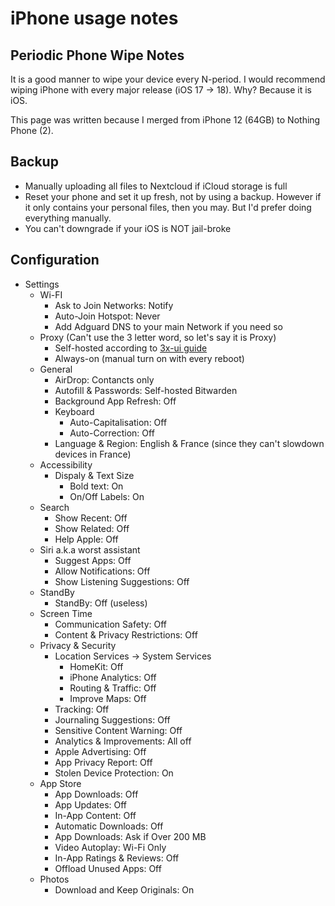 # iPhone usage notes

## Periodic Phone Wipe Notes

It is a good manner to wipe your device every N-period. I would recommend wiping iPhone with every major release (iOS 17 -> 18). Why? Because it is iOS.

This page was written because I merged from iPhone 12 (64GB) to Nothing Phone (2).

## Backup
- Manually uploading all files to Nextcloud if iCloud storage is full
- Reset your phone and set it up fresh, not by using a backup. However if it only contains your personal files, then you may. But I'd prefer doing everything manually.
- You can't downgrade if your iOS is NOT jail-broke

## Configuration

- Settings
  - Wi-FI
    - Ask to Join Networks: Notify
    - Auto-Join Hotspot: Never
    - Add Adguard DNS to your main Network if you need so
  - Proxy (Can't use the 3 letter word, so let's say it is Proxy)
    - Self-hosted according to [3x-ui guide](3x-ui.md)
    - Always-on (manual turn on with every reboot)
  - General
    - AirDrop: Contancts only
    - Autofill & Passwords: Self-hosted Bitwarden
    - Background App Refresh: Off
    - Keyboard
      - Auto-Capitalisation: Off
      - Auto-Correction: Off
    - Language & Region: English & France (since they can't slowdown devices in France)
  - Accessibility
    - Dispaly & Text Size
      - Bold text: On
      - On/Off Labels: On
  - Search
    - Show Recent: Off
    - Show Related: Off
    - Help Apple: Off
  - Siri a.k.a worst assistant
    - Suggest Apps: Off
    - Allow Notifications: Off
    - Show Listening Suggestions: Off
  - StandBy
    - StandBy: Off (useless)
  - Screen Time
    - Communication Safety: Off
    - Content & Privacy Restrictions: Off
  - Privacy & Security
    - Location Services -> System Services
      - HomeKit: Off
      - iPhone Analytics: Off
      - Routing & Traffic: Off
      - Improve Maps: Off
    - Tracking: Off
    - Journaling Suggestions: Off
    - Sensitive Content Warning: Off
    - Analytics & Improvements: All off
    - Apple Advertising: Off
    - App Privacy Report: Off
    - Stolen Device Protection: On
  - App Store
    - App Downloads: Off
    - App Updates: Off
    - In-App Content: Off
    - Automatic Downloads: Off
    - App Downloads: Ask if Over 200 MB
    - Video Autoplay: Wi-Fi Only
    - In-App Ratings & Reviews: Off
    - Offload Unused Apps: Off
  - Photos
    - Download and Keep Originals: On